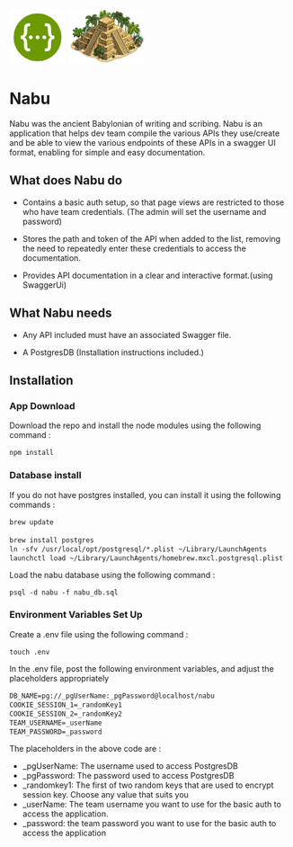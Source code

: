 <img src="./public/images/swagger_icon.png" alt="Drawing" style="height: 100px; width: 100px;"/>
<img src="./public/images/nabu_icon.png" alt="Drawing" style="height: 100px;"/>

# Nabu
Nabu was the ancient Babylonian of writing and scribing. Nabu is an application that helps dev team compile the various APIs they use/create and be able to view the various endpoints of these APIs in a swagger UI format, enabling for simple and easy documentation.

## What does Nabu do

* Contains a basic auth setup, so that page views are restricted to those who have team credentials. (The admin will set the username and password)

* Stores the path and token of the API when added to the list, removing the need to repeatedly enter these credentials to access the documentation.

* Provides API documentation in a clear and interactive format.(using SwaggerUi)

## What Nabu needs

* Any API included must have an associated Swagger file.

* A PostgresDB (Installation instructions included.)

## Installation

### App Download
Download the repo and install the node modules using the following command :

```
npm install
```

### Database install

If you do not have postgres installed, you can install it using the following commands :
```
brew update

brew install postgres
ln -sfv /usr/local/opt/postgresql/*.plist ~/Library/LaunchAgents
launchctl load ~/Library/LaunchAgents/homebrew.mxcl.postgresql.plist
```
Load the nabu database using the following command :

```
psql -d nabu -f nabu_db.sql
```

### Environment Variables Set Up

Create a .env file using the following command :
```
touch .env
```

In the .env file, post the following environment variables, and adjust the placeholders appropriately
```
DB_NAME=pg://_pgUserName:_pgPassword@localhost/nabu
COOKIE_SESSION_1=_randomKey1
COOKIE_SESSION_2=_randomKey2
TEAM_USERNAME=_userName
TEAM_PASSWORD=_password
```

The placeholders in the above code are :
* _pgUserName: The username used to access PostgresDB
* _pgPassword: The password used to access PostgresDB
* _randomkey1: The first of two random keys that are used to encrypt session key. Choose any value that suits you
* _userName: The team username you want to use for the basic auth to access the application.
* _password: the team password you want to use for the basic auth to access the application
